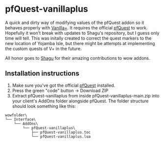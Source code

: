 # pfQuest-vanillaplus
A quick and dirty way of modifying values of the pfQuest addon so it behaves properly with [Vanilla+](https://www.vanillaplus.org/).
It requires the official [pfQuest](https://github.com/shagu/pfQuest/) to work. Hopefully it won't break with updates to Shagu's repository, but I guess only time will tell. This was initally created to correct the quest markers to the new location of Yojamba Isle, but there might be attempts at implementing the custom quests of V+ in the future.

All honor goes to [Shagu](http://shagu.org/) for their amazing contributions to wow addons.

## Installation instructions
1. Make sure you've got the official [pfQuest](https://github.com/shagu/pfQuest/) installed.
2. Press the green "code" button -> Download ZIP
3. Extract pfQuest-vanillaplus from inside pfQuest-vanillaplus-main.zip into your client's AddOns folder alongside pfQuest. The folder structure should look something like this:
```
wowfolder\
└── Interface\
    └── AddOns\
        └── pfQuest-vanillaplus\
            ├── pfQuest-vanillaplus.toc
            └── pfQuest-vanillaplus.lua
```
